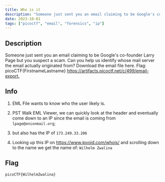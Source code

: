 ```yaml
---
title: Who is it
description: "Someone just sent you an email claiming to be Google's co-founder Larry Page but you suspect a scam. Can you help us identify whose mail server the email actually originated from?"
date: 2023-10-01
tags: ["picoctf", "email", "forensics", "ip"]
---
```


## Description

Someone just sent you an email claiming to be Google's co-founder Larry Page but you suspect a scam.
Can you help us identify whose mail server the email actually originated from?
Download the email file here. Flag: picoCTF{FirstnameLastname}
<https://artifacts.picoctf.net/c/499/email-export.>

## Info

1. EML File wants to know who the user likely is.

2. PST Walk EML Viewer, we can quickly look at the header and eventually come down to an IP since the email is coming from `lpage@onionmail.org`;
3. but also has the IP of `173.249.33.206`
4. Looking up this IP on <https://www.ipvoid.com/whois/> and scrolling down to the name we get the name of: `Wilhelm Zwalina`

## Flag

`picoCTF{WilhelmZwalina}`
